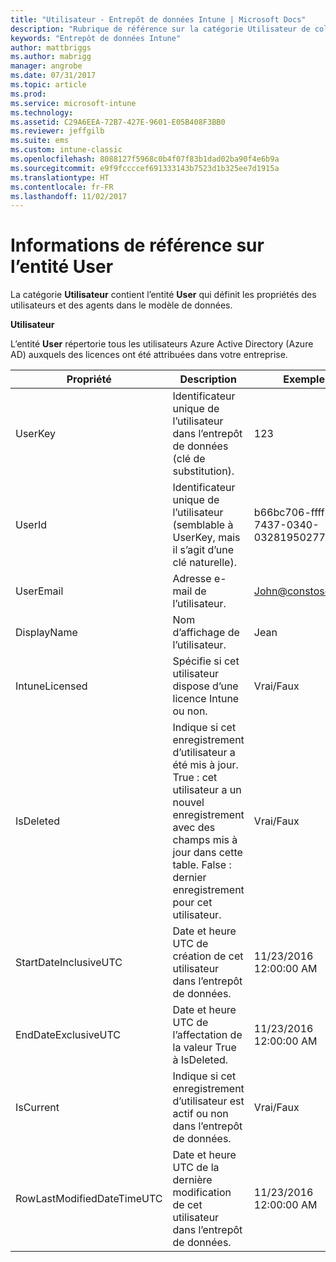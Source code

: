 ```yaml
---
title: "Utilisateur - Entrepôt de données Intune | Microsoft Docs"
description: "Rubrique de référence sur la catégorie Utilisateur de collections d’entités dans l’API d’entrepôt de données Intune."
keywords: "Entrepôt de données Intune"
author: mattbriggs
ms.author: mabrigg
manager: angrobe
ms.date: 07/31/2017
ms.topic: article
ms.prod: 
ms.service: microsoft-intune
ms.technology: 
ms.assetid: C29A6EEA-72B7-427E-9601-E05B408F3BB0
ms.reviewer: jeffgilb
ms.suite: ems
ms.custom: intune-classic
ms.openlocfilehash: 8088127f5968c0b4f07f83b1dad02ba90f4e6b9a
ms.sourcegitcommit: e9f9fccccef691333143b7523d1b325ee7d1915a
ms.translationtype: HT
ms.contentlocale: fr-FR
ms.lasthandoff: 11/02/2017
---
```

# <a name="reference-for-user-entity"></a>Informations de référence sur l’entité User

La catégorie **Utilisateur** contient l’entité **User** qui définit les propriétés des utilisateurs et des agents dans le modèle de données.

**Utilisateur**

L’entité **User** répertorie tous les utilisateurs Azure Active Directory (Azure AD) auxquels des licences ont été attribuées dans votre entreprise.

| Propriété  | Description | Exemple |
|---------|------------|--------|
| UserKey |Identificateur unique de l’utilisateur dans l’entrepôt de données (clé de substitution). |123 |
| UserId |Identificateur unique de l’utilisateur (semblable à UserKey, mais il s’agit d’une clé naturelle). |b66bc706-ffff-7437-0340-032819502773 |
| UserEmail |Adresse e-mail de l’utilisateur. |John@constoso.com |
| DisplayName |Nom d’affichage de l’utilisateur. |Jean |
| IntuneLicensed |Spécifie si cet utilisateur dispose d’une licence Intune ou non. |Vrai/Faux |
| IsDeleted |Indique si cet enregistrement d’utilisateur a été mis à jour.  True : cet utilisateur a un nouvel enregistrement avec des champs mis à jour dans cette table. False : dernier enregistrement pour cet utilisateur. |Vrai/Faux |
| StartDateInclusiveUTC |Date et heure UTC de création de cet utilisateur dans l’entrepôt de données. |11/23/2016 12:00:00 AM |
| EndDateExclusiveUTC |Date et heure UTC de l’affectation de la valeur True à IsDeleted. |11/23/2016 12:00:00 AM |
| IsCurrent |Indique si cet enregistrement d’utilisateur est actif ou non dans l’entrepôt de données. |Vrai/Faux |
| RowLastModifiedDateTimeUTC |Date et heure UTC de la dernière modification de cet utilisateur dans l’entrepôt de données. |11/23/2016 12:00:00 AM |


